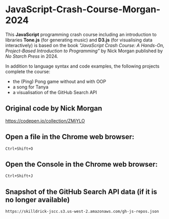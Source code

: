 # JavaScript-Crash-Course-Morgan-2024

This **JavaScript** programming crash course including an introduction to libraries **Tone.js** (for generating music) and **D3.js** (for visualising data interactively) is based on the book *"JavaScript Crash Course: A Hands-On, Project-Based Introduction to Programming"* by Nick Morgan published by *No Starch Press* in 2024. 

In addition to language syntax and code examples, the following projects complete the course:
- the (Ping) Pong game without and with OOP
- a song for Tanya
- a visualisation of the GitHub Search API 

## Original code by Nick Morgan
https://codepen.io/collection/ZMjYLO

## Open a file in the Chrome web browser:
`Ctrl+Shift+O`

## Open the Console in the Chrome web browser:
`Ctrl+Shift+J`

## Snapshot of the GitHub Search API data (if it is no longer available)

```url
https://skilldrick-jscc.s3.us-west-2.amazonaws.com/gh-js-repos.json
```
